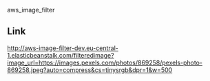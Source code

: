  aws_image_filter
## Link

http://aws-image-filter-dev.eu-central-1.elasticbeanstalk.com/filteredimage?image_url=https://images.pexels.com/photos/869258/pexels-photo-869258.jpeg?auto=compress&cs=tinysrgb&dpr=1&w=500

